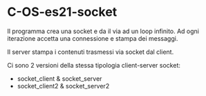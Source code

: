 # C-OS-es21-socket
Il programma crea una socket e da il via ad un loop infinito. Ad ogni iterazione accetta una connessione e stampa dei messaggi.

Il server stampa i contenuti trasmessi via socket dal client.

Ci sono 2 versioni della stessa tipologia client-server socket:
  - socket_client & socket_server
  - socket_client2 & socket_server2
